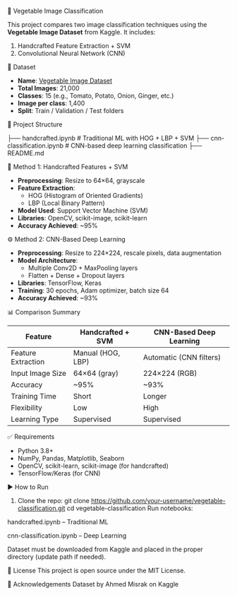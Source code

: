 🥦 Vegetable Image Classification

This project compares two image classification techniques using the **Vegetable Image Dataset** from Kaggle. It includes:

1. Handcrafted Feature Extraction + SVM
2. Convolutional Neural Network (CNN)


📁 Dataset

- **Name**: [Vegetable Image Dataset](https://www.kaggle.com/datasets/misrakahmed/vegetable-image-dataset)
- **Total Images**: 21,000
- **Classes**: 15 (e.g., Tomato, Potato, Onion, Ginger, etc.)
- **Image per class**: 1,400
- **Split**: Train / Validation / Test folders


📌 Project Structure

├── handcrafted.ipynb # Traditional ML with HOG + LBP + SVM
├── cnn-classification.ipynb # CNN-based deep learning classification
├── README.md


🧠 Method 1: Handcrafted Features + SVM

- **Preprocessing**: Resize to 64×64, grayscale
- **Feature Extraction**:
  - HOG (Histogram of Oriented Gradients)
  - LBP (Local Binary Pattern)
- **Model Used**: Support Vector Machine (SVM)
- **Libraries**: OpenCV, scikit-image, scikit-learn
- **Accuracy Achieved**: ~95%


⚙️ Method 2: CNN-Based Deep Learning

- **Preprocessing**: Resize to 224×224, rescale pixels, data augmentation
- **Model Architecture**:
  - Multiple Conv2D + MaxPooling layers
  - Flatten + Dense + Dropout layers
- **Libraries**: TensorFlow, Keras
- **Training**: 30 epochs, Adam optimizer, batch size 64
- **Accuracy Achieved**: ~93%


📊 Comparison Summary

| Feature             | Handcrafted + SVM | CNN-Based Deep Learning |
|---------------------|-------------------|--------------------------|
| Feature Extraction  | Manual (HOG, LBP) | Automatic (CNN filters) |
| Input Image Size    | 64×64 (gray)      | 224×224 (RGB)           |
| Accuracy            | ~95%              | ~93%                    |
| Training Time       | Short             | Longer                  |
| Flexibility         | Low               | High                    |
| Learning Type       | Supervised        | Supervised              |


✅ Requirements

- Python 3.8+
- NumPy, Pandas, Matplotlib, Seaborn
- OpenCV, scikit-learn, scikit-image (for handcrafted)
- TensorFlow/Keras (for CNN)


▶️ How to Run

1. Clone the repo:
   git clone https://github.com/your-username/vegetable-classification.git
   cd vegetable-classification
Run notebooks:

handcrafted.ipynb – Traditional ML

cnn-classification.ipynb – Deep Learning

Dataset must be downloaded from Kaggle and placed in the proper directory (update path if needed).

📌 License
This project is open source under the MIT License.

🙌 Acknowledgements
Dataset by Ahmed Misrak on Kaggle
